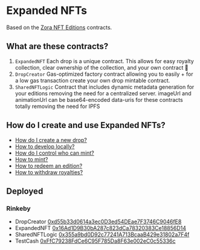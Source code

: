 # Expanded NFTs

Based on the [Zora NFT Editions](https://github.com/ourzora/nft-editions) contracts.

## What are these contracts?

1. `ExpandedNFT`
   Each drop is a unique contract.
   This allows for easy royalty collection, clear ownership of the collection, and your own contract 🎉
2. `DropCreator`
   Gas-optimized factory contract allowing you to easily + for a low gas transaction create your own drop mintable contract.
3. `SharedNFTLogic`
   Contract that includes dynamic metadata generation for your editions removing the need for a centralized server.
   imageUrl and animationUrl can be base64-encoded data-uris for these contracts totally removing the need for IPFS

## How do I create and use Expanded NFTs?

- [How do I create a new drop?](./docs/create-a-drop.md)
- [How to develop locally?](./docs/develop.md)
- [How do I control who can mint?](./docs/permissioning.md)
- [How to mint?](./docs/minting.md)
- [How to redeem an edition?](./docs/redemption.md)
- [How to withdraw royalties?](./docs/withdraw.md)

## Deployed

### Rinkeby

- DropCreator [0xd55b33d0614a3ec0D3ed54DEae7F3746C9046fE8](https://rinkeby.etherscan.io/address/0xd55b33d0614a3ec0D3ed54DEae7F3746C9046fE8)
- ExpandedNFT [0x16Ad1D9B30bA287c823dCa78320383Ce18856D14](https://rinkeby.etherscan.io/address/0x16Ad1D9B30bA287c823dCa78320383Ce18856D14)
- SharedNFTLogic [0x355a9bd0D92c77241A713BcaaB429e31802a7F4f](https://rinkeby.etherscan.io/address/0x355a9bd0D92c77241A713BcaaB429e31802a7F4f)
- TestCash [0xFfC79238FdCe6C95F785Da8F63e002eC0c55336c](https://rinkeby.etherscan.io/address/0xFfC79238FdCe6C95F785Da8F63e002eC0c55336c)
